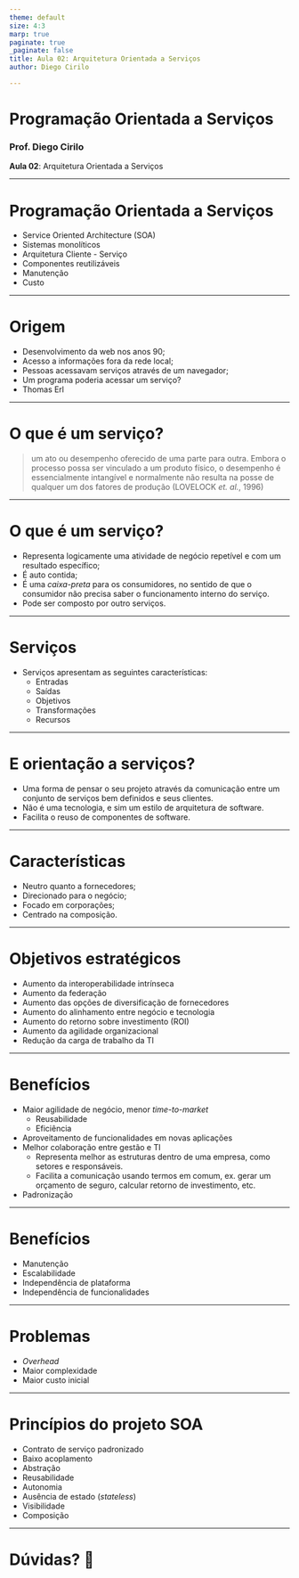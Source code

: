 ```yaml
---
theme: default
size: 4:3
marp: true
paginate: true
_paginate: false
title: Aula 02: Arquitetura Orientada a Serviços
author: Diego Cirilo

---
```

<style>
img {
  display: block;
  margin: 0 auto;
}
</style>

# <!-- fit --> Programação Orientada a Serviços

### Prof. Diego Cirilo

**Aula 02**: Arquitetura Orientada a Serviços

---

# Programação Orientada a Serviços

- Service Oriented Architecture (SOA)
- Sistemas monolíticos
- Arquitetura Cliente - Serviço
- Componentes reutilizáveis
- Manutenção
- Custo

---
# Origem
- Desenvolvimento da web nos anos 90;
- Acesso a informações fora da rede local;
- Pessoas acessavam serviços através de um navegador;
- Um programa poderia acessar um serviço?      
- Thomas Erl

---
# O que é um serviço?
>um ato ou desempenho oferecido de uma parte para outra. Embora o processo possa ser vinculado a um produto físico, o desempenho é essencialmente intangível e normalmente não resulta na posse de qualquer um dos fatores de produção (LOVELOCK *et. al.*, 1996)

---
# O que é um serviço?
- Representa logicamente uma atividade de negócio repetível e com um resultado específico;
- É auto contida;
- É uma *caixa-preta* para os consumidores, no sentido de que o consumidor não precisa saber o funcionamento interno do serviço.
- Pode ser composto por outro serviços.

---
# Serviços
- Serviços apresentam as seguintes características:
    - Entradas
    - Saídas
    - Objetivos
    - Transformações
    - Recursos

---
# E orientação a serviços?
- Uma forma de pensar o seu projeto através da comunicação entre um conjunto de serviços bem definidos e seus clientes.
- Não é uma tecnologia, e sim um estilo de arquitetura de software.
- Facilita o reuso de componentes de software.

---
# Características
- Neutro quanto a fornecedores;
- Direcionado para o negócio;
- Focado em corporações;
- Centrado na composição.

---
# Objetivos estratégicos
- Aumento da interoperabilidade intrínseca
- Aumento da federação
- Aumento das opções de diversificação de fornecedores
- Aumento do alinhamento entre negócio e tecnologia
- Aumento do retorno sobre investimento (ROI)
- Aumento da agilidade organizacional
- Redução da carga de trabalho da TI

---
# Benefícios
- Maior agilidade de negócio, menor *time-to-market*
    - Reusabilidade
    - Eficiência
- Aproveitamento de funcionalidades em novas aplicações
- Melhor colaboração entre gestão e TI
    - Representa melhor as estruturas dentro de uma empresa, como setores e responsáveis.
    - Facilita a comunicação usando termos em comum, ex. gerar um orçamento de seguro, calcular retorno de investimento, etc.
- Padronização

---
# Benefícios
- Manutenção
- Escalabilidade
- Independência de plataforma
- Independência de funcionalidades

---
# Problemas
- *Overhead*
- Maior complexidade
- Maior custo inicial

---
# Princípios do projeto SOA
- Contrato de serviço padronizado
- Baixo acoplamento
- Abstração
- Reusabilidade
- Autonomia
- Ausência de estado (*stateless*)
- Visibilidade
- Composição

---
# <!--fit--> Dúvidas? 🤔


